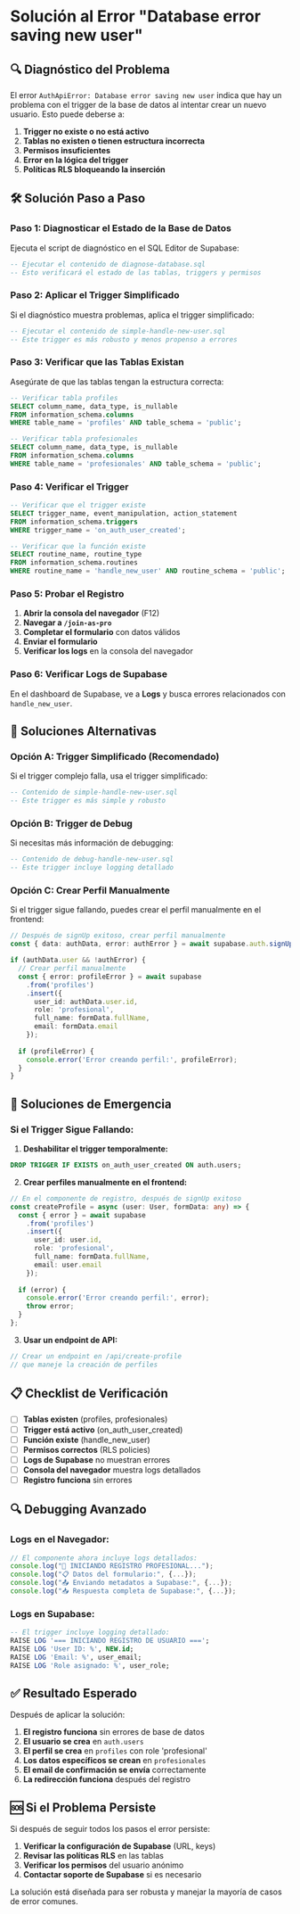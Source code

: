 # Solución al Error "Database error saving new user"

## 🔍 Diagnóstico del Problema

El error `AuthApiError: Database error saving new user` indica que hay un problema con el trigger de la base de datos al intentar crear un nuevo usuario. Esto puede deberse a:

1. **Trigger no existe o no está activo**
2. **Tablas no existen o tienen estructura incorrecta**
3. **Permisos insuficientes**
4. **Error en la lógica del trigger**
5. **Políticas RLS bloqueando la inserción**

## 🛠️ Solución Paso a Paso

### **Paso 1: Diagnosticar el Estado de la Base de Datos**

Ejecuta el script de diagnóstico en el SQL Editor de Supabase:

```sql
-- Ejecutar el contenido de diagnose-database.sql
-- Esto verificará el estado de las tablas, triggers y permisos
```

### **Paso 2: Aplicar el Trigger Simplificado**

Si el diagnóstico muestra problemas, aplica el trigger simplificado:

```sql
-- Ejecutar el contenido de simple-handle-new-user.sql
-- Este trigger es más robusto y menos propenso a errores
```

### **Paso 3: Verificar que las Tablas Existan**

Asegúrate de que las tablas tengan la estructura correcta:

```sql
-- Verificar tabla profiles
SELECT column_name, data_type, is_nullable 
FROM information_schema.columns 
WHERE table_name = 'profiles' AND table_schema = 'public';

-- Verificar tabla profesionales
SELECT column_name, data_type, is_nullable 
FROM information_schema.columns 
WHERE table_name = 'profesionales' AND table_schema = 'public';
```

### **Paso 4: Verificar el Trigger**

```sql
-- Verificar que el trigger existe
SELECT trigger_name, event_manipulation, action_statement 
FROM information_schema.triggers 
WHERE trigger_name = 'on_auth_user_created';

-- Verificar que la función existe
SELECT routine_name, routine_type 
FROM information_schema.routines 
WHERE routine_name = 'handle_new_user' AND routine_schema = 'public';
```

### **Paso 5: Probar el Registro**

1. **Abrir la consola del navegador** (F12)
2. **Navegar a `/join-as-pro`**
3. **Completar el formulario** con datos válidos
4. **Enviar el formulario**
5. **Verificar los logs** en la consola del navegador

### **Paso 6: Verificar Logs de Supabase**

En el dashboard de Supabase, ve a **Logs** y busca errores relacionados con `handle_new_user`.

## 🔧 Soluciones Alternativas

### **Opción A: Trigger Simplificado (Recomendado)**

Si el trigger complejo falla, usa el trigger simplificado:

```sql
-- Contenido de simple-handle-new-user.sql
-- Este trigger es más simple y robusto
```

### **Opción B: Trigger de Debug**

Si necesitas más información de debugging:

```sql
-- Contenido de debug-handle-new-user.sql
-- Este trigger incluye logging detallado
```

### **Opción C: Crear Perfil Manualmente**

Si el trigger sigue fallando, puedes crear el perfil manualmente en el frontend:

```typescript
// Después de signUp exitoso, crear perfil manualmente
const { data: authData, error: authError } = await supabase.auth.signUp({...});

if (authData.user && !authError) {
  // Crear perfil manualmente
  const { error: profileError } = await supabase
    .from('profiles')
    .insert({
      user_id: authData.user.id,
      role: 'profesional',
      full_name: formData.fullName,
      email: formData.email
    });
    
  if (profileError) {
    console.error('Error creando perfil:', profileError);
  }
}
```

## 🚨 Soluciones de Emergencia

### **Si el Trigger Sigue Fallando:**

1. **Deshabilitar el trigger temporalmente:**
```sql
DROP TRIGGER IF EXISTS on_auth_user_created ON auth.users;
```

2. **Crear perfiles manualmente en el frontend:**
```typescript
// En el componente de registro, después de signUp exitoso
const createProfile = async (user: User, formData: any) => {
  const { error } = await supabase
    .from('profiles')
    .insert({
      user_id: user.id,
      role: 'profesional',
      full_name: formData.fullName,
      email: user.email
    });
    
  if (error) {
    console.error('Error creando perfil:', error);
    throw error;
  }
};
```

3. **Usar un endpoint de API:**
```typescript
// Crear un endpoint en /api/create-profile
// que maneje la creación de perfiles
```

## 📋 Checklist de Verificación

- [ ] **Tablas existen** (profiles, profesionales)
- [ ] **Trigger está activo** (on_auth_user_created)
- [ ] **Función existe** (handle_new_user)
- [ ] **Permisos correctos** (RLS policies)
- [ ] **Logs de Supabase** no muestran errores
- [ ] **Consola del navegador** muestra logs detallados
- [ ] **Registro funciona** sin errores

## 🔍 Debugging Avanzado

### **Logs en el Navegador:**
```javascript
// El componente ahora incluye logs detallados:
console.log("🚀 INICIANDO REGISTRO PROFESIONAL...");
console.log("📋 Datos del formulario:", {...});
console.log("📤 Enviando metadatos a Supabase:", {...});
console.log("📥 Respuesta completa de Supabase:", {...});
```

### **Logs en Supabase:**
```sql
-- El trigger incluye logging detallado:
RAISE LOG '=== INICIANDO REGISTRO DE USUARIO ===';
RAISE LOG 'User ID: %', NEW.id;
RAISE LOG 'Email: %', user_email;
RAISE LOG 'Role asignado: %', user_role;
```

## ✅ Resultado Esperado

Después de aplicar la solución:

1. **El registro funciona** sin errores de base de datos
2. **El usuario se crea** en `auth.users`
3. **El perfil se crea** en `profiles` con role 'profesional'
4. **Los datos específicos se crean** en `profesionales`
5. **El email de confirmación se envía** correctamente
6. **La redirección funciona** después del registro

## 🆘 Si el Problema Persiste

Si después de seguir todos los pasos el error persiste:

1. **Verificar la configuración de Supabase** (URL, keys)
2. **Revisar las políticas RLS** en las tablas
3. **Verificar los permisos** del usuario anónimo
4. **Contactar soporte de Supabase** si es necesario

La solución está diseñada para ser robusta y manejar la mayoría de casos de error comunes.
